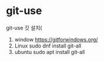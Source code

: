 # git-use
git-use
깃 설치(
1. window
  https://gitforwindows.org/
2. Linux
 sudo dnf install git-all
3. ubuntu
 sudo apt install git-all
